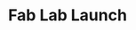 ---
title: Fab Lab Launch
layout: banner
category: banner-space
motto-overlay: no
image: /space/space-1.jpg
caption:
  display: false
  description: ""
  link: ""
  credits: "Javier Burón. CC-BY-SA"
---